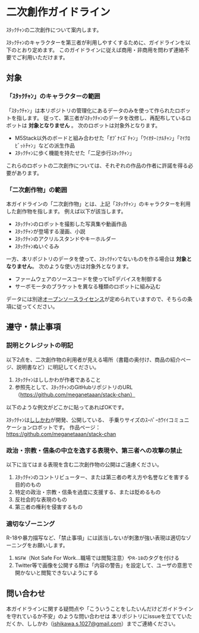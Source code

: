# 二次創作ガイドライン

ｽﾀｯｸﾁｬﾝの二次創作について案内します。

ｽﾀｯｸﾁｬﾝのキャラクターを第三者が利用しやすくするために、ガイドラインを以下のとおり定めます。
このガイドラインに従えば商用・非商用を問わず連絡不要でご利用いただけます。

## 対象

### 「ｽﾀｯｸﾁｬﾝ」のキャラクターの範囲

「ｽﾀｯｸﾁｬﾝ」は本リポジトリの管理化にあるデータのみを使って作られたロボットを指します。
従って、第三者がｽﾀｯｸﾁｬﾝのデータを改修し、再配布しているロボットは __対象となりません__ 。
次のロボットは対象外となります。

- M5Stack以外のボードと組み合わせた「ｵﾌﾞﾅｲｽﾞﾁｬﾝ」「ﾜｲｵﾀｰﾐﾅﾙﾁｬﾝ」「ﾏｲｸﾛﾋﾞｯﾄﾁｬﾝ」などの派生作品
- ｽﾀｯｸﾁｬﾝに歩く機能を持たせた「二足歩行ｽﾀｯｸﾁｬﾝ」

これらのロボットの二次創作については、それぞれの作品の作者に許諾を得る必要があります。

### 「二次創作物」の範囲

本ガイドラインの「二次創作物」とは、上記「ｽﾀｯｸﾁｬﾝ」のキャラクターを利用した創作物を指します。
例えば以下が該当します。

- ｽﾀｯｸﾁｬﾝのロボットを撮影した写真集や動画作品
- ｽﾀｯｸﾁｬﾝが登場する漫画、小説
- ｽﾀｯｸﾁｬﾝのアクリルスタンドやキーホルダー
- ｽﾀｯｸﾁｬﾝぬいぐるみ

一方、本リポジトリのデータを使って、ｽﾀｯｸﾁｬﾝでないものを作る場合は __対象となりません__。
次のような使い方は対象外となります。

- ファームウェアのソースコードを使ってIoTデバイスを制御する
- サーボモータのブラケットを異なる種類のロボットに組み込む

データには別途[オープンソースライセンス](./LICENSE)が定められていますので、そちらの条項に従ってください。

## 遵守・禁止事項

### 説明とクレジットの明記

以下2点を、二次創作物の利用者が見える場所（書籍の奥付け、商品の紹介ページ、説明書など）に明記してください。

1. ｽﾀｯｸﾁｬﾝはししかわが作者であること
2. 参照先として、ｽﾀｯｸﾁｬﾝのGitHubリポジトリのURL（https://github.com/meganetaaan/stack-chan）

以下のような例文がどこかに貼ってあればOKです。

ｽﾀｯｸﾁｬﾝは[ししかわ](https://twitter.com/meganetaaan)が開発、公開している、
手乗りサイズのｽｰﾊﾟｰｶﾜｲｲコミュニケーションロボットです。
作品ページ：https://github.com/meganetaaan/stack-chan

### 政治・宗教・信条の中立を逸する表現や、第三者への攻撃の禁止

以下に当てはまる表現を含む二次創作物の公開はご遠慮ください。

1. ｽﾀｯｸﾁｬﾝのコントリビューター、または第三者の考え方や名誉などを害する目的のもの
2. 特定の政治・宗教・信条を過度に支援する、または貶めるもの
3. 反社会的な表現のもの
4. 第三者の権利を侵害するもの

### 適切なゾーニング

R-18や暴力描写など、「禁止事項」には該当しないが刺激が強い表現は適切なゾーニングをお願いします。

1. `NSFW`（Not Safe For Work…職場では閲覧注意）や`R-18`のタグを付ける
2. Twitter等で画像を公開する際は「内容の警告」を設定して、ユーザの意思で開かないと閲覧できないようにする

## 問い合わせ

本ガイドラインに関する疑問点や「こういうことをしたいんだけどガイドラインを守れているか不安」のような問い合わせは
本リポジトリにissueを立てていただくか、ししかわ（ishikawa.s.1027@gmail.com）までご連絡ください。
